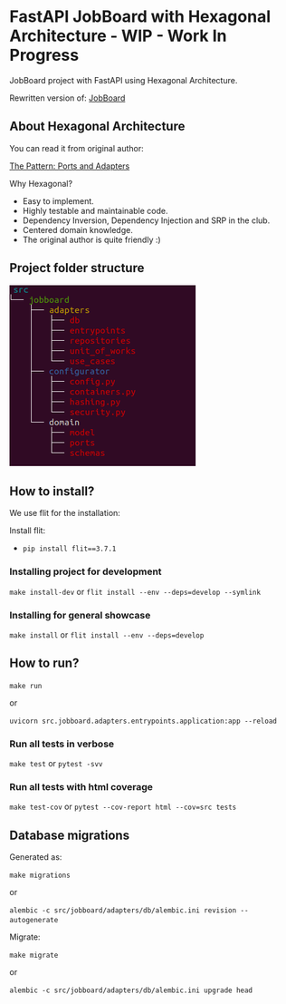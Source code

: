 # FastAPI JobBoard with Hexagonal Architecture - WIP - Work In Progress

JobBoard project with FastAPI using Hexagonal Architecture.

Rewritten version of: [JobBoard](https://github.com/nofoobar/JobBoard-Fastapi)

## About Hexagonal Architecture

You can read it from original author:

[The Pattern: Ports and Adapters](https://alistair.cockburn.us/hexagonal-architecture/)

Why Hexagonal?

* Easy to implement.
* Highly testable and maintainable code.
* Dependency Inversion, Dependency Injection and SRP in the club.
* Centered domain knowledge.
* The original author is quite friendly :)

## Project folder structure

![](./docs/tree.png)


## How to install?

We use flit for the installation:

Install flit:

* `pip install flit==3.7.1`

### Installing project for development

`make install-dev` or `flit install --env --deps=develop --symlink` 

### Installing for general showcase

`make install` or `flit install --env --deps=develop` 

## How to run?

`make run` 

or 

`uvicorn src.jobboard.adapters.entrypoints.application:app --reload`

### Run all tests in verbose

`make test` or `pytest -svv` 


### Run all tests with html coverage

`make test-cov` or `pytest --cov-report html --cov=src tests`

## Database migrations

Generated as:

`make migrations`

or

`alembic -c src/jobboard/adapters/db/alembic.ini revision --autogenerate`

Migrate:

`make migrate`

or

`alembic -c src/jobboard/adapters/db/alembic.ini upgrade head`